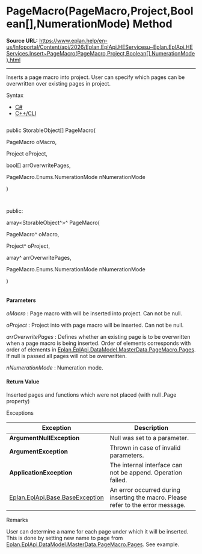 # PageMacro(PageMacro,Project,Boolean[],NumerationMode) Method

**Source URL:** https://www.eplan.help/en-us/Infoportal/Content/api/2026/Eplan.EplApi.HEServicesu~Eplan.EplApi.HEServices.Insert~PageMacro(PageMacro,Project,Boolean[],NumerationMode).html

---

Inserts a page macro into project. User can specify which pages can be overwritten over existing pages in project.

Syntax

- [C#](#i-syntax-CS)
- [C++/CLI](#i-syntax-CPP2005)

```
```
public StorableObject[] PageMacro( 

   PageMacro oMacro,

   Project oProject,

   bool[] arrOverwritePages,

   PageMacro.Enums.NumerationMode nNumerationMode

)
```
```

```
```
public:

array<StorableObject^>^ PageMacro( 

   PageMacro^ oMacro,

   Project^ oProject,

   array<bool>^ arrOverwritePages,

   PageMacro.Enums.NumerationMode nNumerationMode

)
```
```

#### Parameters

*oMacro*
:   Page macro with will be inserted into project. Can not be null.

*oProject*
:   Project into with page macro will be inserted. Can not be null.

*arrOverwritePages*
:   Defines whether an existing page is to be overwritten when a page macro is being inserted. Order of elements corresponds with order of elements in [Eplan.EplApi.DataModel.MasterData.PageMacro.Pages](Eplan.EplApi.DataModelu~Eplan.EplApi.DataModel.MasterData.PageMacro~Pages.html). If null is passed all pages will not be overwritten.

*nNumerationMode*
:   Numeration mode.

#### Return Value

Inserted pages and functions which were not placed (with null .Page property)

Exceptions

| Exception | Description |
| --- | --- |
| **ArgumentNullException** | Null was set to a parameter. |
| **ArgumentException** | Thrown in case of invalid parameters. |
| **ApplicationException** | The internal interface can not be append. Operation failed. |
| [Eplan.EplApi.Base.BaseException](Eplan.EplApi.Baseu~Eplan.EplApi.Base.BaseException.html) | An error occurred during inserting the macro. Please refer to the error message. |

Remarks

User can determine a name for each page under which it will be inserted. This is done by setting new name to page from [Eplan.EplApi.DataModel.MasterData.PageMacro.Pages](Eplan.EplApi.DataModelu~Eplan.EplApi.DataModel.MasterData.PageMacro~Pages.html). See example.
